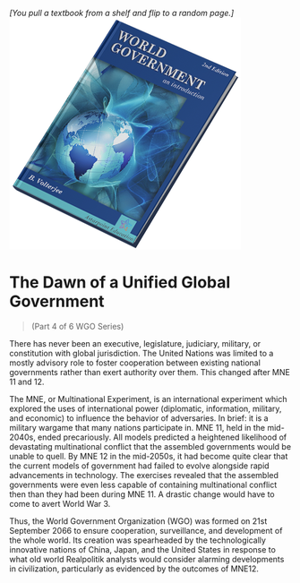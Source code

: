 *[You pull a textbook from a shelf and flip to a random page.]*  
![World Government: an Introduction](/resources/lore/textbookgov25.png)

# The Dawn of a Unified Global Government
> (Part 4 of 6 WGO Series)

There has never been an executive, legislature, judiciary, military, or constitution with global jurisdiction. The United Nations was limited to a mostly advisory role to foster cooperation between existing national governments rather than exert authority over them. This changed after MNE 11 and 12.

The MNE, or Multinational Experiment, is an international experiment which explored the uses of international power (diplomatic, information, military, and economic) to influence the behavior of adversaries. In brief: it is a military wargame that many nations participate in. MNE 11, held in the mid-2040s, ended precariously. All models predicted a heightened likelihood of devastating multinational conflict that the assembled governments would be unable to quell. By MNE 12 in the mid-2050s, it had become quite clear that the current models of government had failed to evolve alongside rapid advancements in technology. The exercises revealed that the assembled governments were even less capable of containing multinational conflict then than they had been during MNE 11. A drastic change would have to come to avert World War 3.

Thus, the World Government Organization (WGO) was formed on 21st September 2066 to ensure cooperation, surveillance, and development of the whole world. Its creation was spearheaded by the technologically innovative nations of China, Japan, and the United States in response to what old world Realpolitik analysts would consider alarming developments in civilization, particularly as evidenced by the outcomes of MNE12. 





